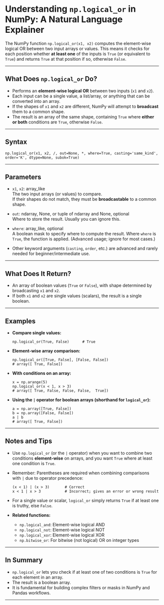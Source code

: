 # Understanding `np.logical_or` in NumPy: A Natural Language Explainer

The NumPy function `np.logical_or(x1, x2)` computes the element-wise logical OR between two input arrays or values. This means it checks for each position whether **at least one** of the inputs is `True` (or equivalent to `True`) and returns `True` at that position if so, otherwise `False`.

---

## What Does `np.logical_or` Do?

- Performs an **element-wise logical OR** between two inputs (`x1` and `x2`).
- Each input can be a single value, a list/array, or anything that can be converted into an array.
- If the shapes of `x1` and `x2` are different, NumPy will attempt to **broadcast** them to a common shape.
- The result is an array of the same shape, containing `True` where **either or both** conditions are `True`, otherwise `False`.

---

## Syntax

    np.logical_or(x1, x2, /, out=None, *, where=True, casting='same_kind', order='K', dtype=None, subok=True)

---

## Parameters

- `x1`, `x2`: array_like  
    The two input arrays (or values) to compare.  
    If their shapes do not match, they must be **broadcastable** to a common shape.

- `out`: ndarray, None, or tuple of ndarray and None, optional  
    Where to store the result. Usually you can ignore this.

- `where`: array_like, optional  
    A boolean mask to specify where to compute the result. Where `where` is `True`, the function is applied. (Advanced usage; ignore for most cases.)

- Other keyword arguments (`casting`, `order`, etc.) are advanced and rarely needed for beginner/intermediate use.

---

## What Does It Return?

- An array of boolean values (`True` or `False`), with shape determined by broadcasting `x1` and `x2`.
- If both `x1` and `x2` are single values (scalars), the result is a single boolean.

---

## Examples

- **Compare single values:**

      np.logical_or(True, False)      # True

- **Element-wise array comparison:**

      np.logical_or([True, False], [False, False])
      # array([ True, False])

- **With conditions on an array:**

      x = np.arange(5)
      np.logical_or(x < 1, x > 3)
      # array([ True, False, False, False,  True])

- **Using the `|` operator for boolean arrays (shorthand for `logical_or`):**

      a = np.array([True, False])
      b = np.array([False, False])
      a | b
      # array([ True, False])

---

## Notes and Tips

- Use `np.logical_or` (or the `|` operator) when you want to combine two conditions **element-wise** on arrays, and you want `True` where at least one condition is `True`.
- Remember: Parentheses are required when combining comparisons with `|` due to operator precedence:

      (x < 1) | (x > 3)       # Correct
      x < 1 | x > 3           # Incorrect; gives an error or wrong result

- For a single value or scalar, `logical_or` simply returns `True` if at least one is truthy, else `False`.

- **Related functions:**  
    - `np.logical_and`: Element-wise logical AND  
    - `np.logical_not`: Element-wise logical NOT  
    - `np.logical_xor`: Element-wise logical XOR  
    - `np.bitwise_or`: For bitwise (not logical) OR on integer types

---

## In Summary

- `np.logical_or` lets you check if at least one of two conditions is `True` for each element in an array.
- The result is a boolean array.
- It is fundamental for building complex filters or masks in NumPy and Pandas workflows.

---
